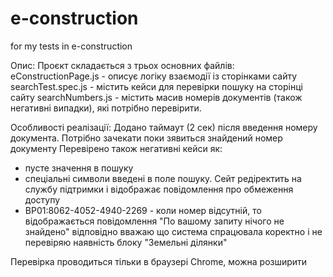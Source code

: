 # e-construction
for my tests in e-construction


Опис:
Проєкт складається з трьох основних файлів: 
eConstructionPage.js - описує логіку взаємодії із сторінками сайту
searchTest.spec.js - містить кейси для перевірки пошуку на сторінці сайту
searchNumbers.js - містить масив номерів документів (також негативні випадки), які потрібно перевірити.

Особливості реалізації:
Додано таймаут (2 сек) після введення номеру документа. Потрібно зачекати поки зявиться знайдений номер документу
Перевірено також негативні кейси як:
 - пусте значення в пошуку
 - спеціальні символи введені в поле пошуку. Сейт редіректить на службу підтримки і відображає повідомлення про обмеження доступу
 - BP01:8062-4052-4940-2269 - коли номер відсутній, то відображається повідомлення "По вашому запиту нічого не знайдено" відповідно вважаю що система спрацювала коректно і не перевіряю наявність блоку "Земельні ділянки"

Перевірка проводиться тільки в браузері Chrome, можна розширити
